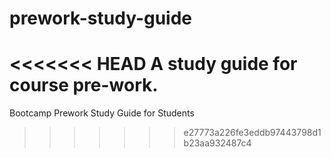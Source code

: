 # prework-study-guide
<<<<<<< HEAD
A study guide for course pre-work.
=======
Bootcamp Prework Study Guide for Students
>>>>>>> e27773a226fe3eddb97443798d1b23aa932487c4
